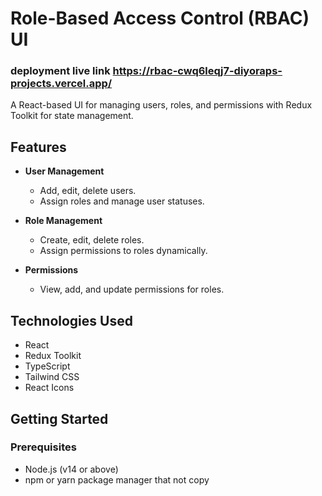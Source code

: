 # Role-Based Access Control (RBAC) UI

### deployment live link  https://rbac-cwq6leqj7-diyoraps-projects.vercel.app/


A React-based UI for managing users, roles, and permissions with Redux Toolkit for state management.

## Features

- **User Management**
  - Add, edit, delete users.
  - Assign roles and manage user statuses.

- **Role Management**
  - Create, edit, delete roles.
  - Assign permissions to roles dynamically.

- **Permissions**
  - View, add, and update permissions for roles.

## Technologies Used

- React
- Redux Toolkit
- TypeScript
- Tailwind CSS
- React Icons

## Getting Started

### Prerequisites

- Node.js (v14 or above)
- npm or yarn package manager
  that not copy
